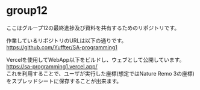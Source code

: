 # group12
ここはグループ12の最終進捗及び資料を共有するためのリポジトリです。

作業しているリポジトリのURLは以下の通りです。\
https://github.com/Yuffter/SA-programming1

Vercelを使用してWebApp以下をビルドし、ウェブとして公開しています。\
https://sa-programming1.vercel.app/ \
これを利用することで、ユーザが実行した座標(想定ではNature Remo 3の座標)をスプレッドシートに保存することが出来ます。
